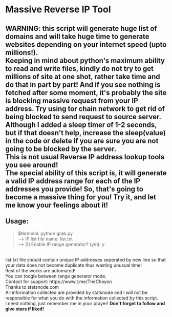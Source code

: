 # Massive Reverse IP Tool
WARNING: this script will generate huge list of domains and will take huge time to generate websites depending on your internet speed (upto millions!).<br>Keeping in mind about python's maximum ability to read and write files, kindly do not try to get millions of site at one shot, rather take time and do that in part by part! And if you see nothing is fetched after some moment, it's probably the site is blocking massive request from your IP address. Try using tor chain network to get rid of being blocked to send request to source server. Although I added a sleep timer of 1-2 seconds, but if that doesn't help, increase the sleep(value) in the code or delete if you are sure you are not going to be blocked by the server.
<br>
This is not usual Reverse IP address lookup tools you see around!<br>The special ability of this script is, it will generate a valid IP address range for each of the IP addresses you provide! So, that's going to become a massive thing for you! Try it, and let me know your feelings about it!<br><br>
Usage:
-------
> $terminal: python grab.py<br>
--> IP list file name: list.txt<br>
--> [!] Enable IP range generator? (y/n): y
<br>
list.txt file should contain unique IP addresses seperated by new line so that your data does not become duplicate thus wasting unusual time!<br>
Rest of the works are automated!<br>You can toogle between range generator mode.<br>
Contact for support: https://www.t.me/TheChoyon
<br>
Thanks to statsnode.com<br>All information collected are provided by statsnode and I will not be responsible for what you do with the information collected by this script.<br>I need nothing, just remember me in your prayer! <b>Don't forget to follow and give stars if liked!</b>
